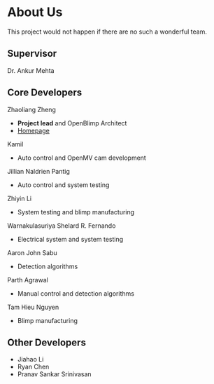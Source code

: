 

# About Us

This project would not happen if there are no such a wonderful team.

## Supervisor

Dr. Ankur Mehta

## Core Developers

Zhaoliang Zheng

- **Project lead** and OpenBlimp Architect
- [Homepage](https://zhz503.github.io/)

Kamil 

- Auto control and OpenMV cam development

Jillian Naldrien Pantig

- Auto control and system testing

Zhiyin Li

- System testing and blimp manufacturing

Warnakulasuriya Shelard R. Fernando

- Electrical system and system testing

Aaron John Sabu

- Detection algorithms

Parth Agrawal

- Manual control and detection algorithms

Tam Hieu Nguyen

- Blimp manufacturing

## Other Developers

- Jiahao Li
- Ryan Chen
- Pranav Sankar Srinivasan

